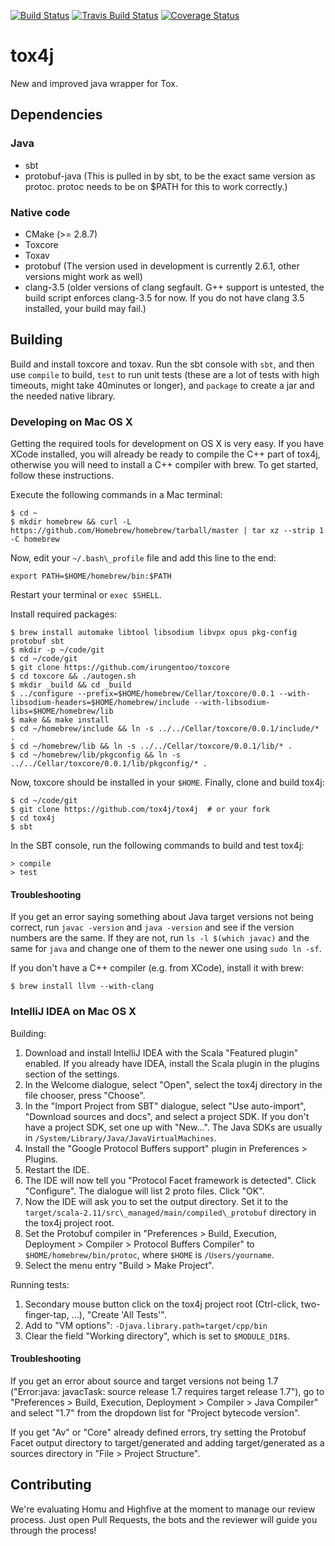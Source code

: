 [![Build Status](https://jenkins.libtoxcore.so/job/Sync%20Tox4j/badge/icon)](https://jenkins.libtoxcore.so/job/Sync%20Tox4j/)
[![Travis Build Status](https://api.travis-ci.org/tox4j/tox4j.svg)](https://travis-ci.org/tox4j/tox4j)
[![Coverage Status](https://coveralls.io/repos/tox4j/tox4j/badge.svg?branch=auto)](https://coveralls.io/r/tox4j/tox4j?branch=auto)

# tox4j

New and improved java wrapper for Tox.

## Dependencies

### Java

* sbt
* protobuf-java (This is pulled in by sbt, to be the exact same version as protoc. protoc needs to be on $PATH for this to work correctly.)

### Native code

* CMake (>= 2.8.7)
* Toxcore
* Toxav
* protobuf (The version used in development is currently 2.6.1, other versions might work as well)
* clang-3.5 (older versions of clang segfault. G++ support is untested, the build script enforces clang-3.5 for now. If you do not have clang 3.5 installed, your build may fail.)

## Building

Build and install toxcore and toxav. Run the sbt console with ```sbt```, and then use ```compile``` to build, ```test``` to run unit tests (these are a lot of tests with high timeouts, might take 40minutes or longer), and ```package``` to create a jar and the needed native library.

### Developing on Mac OS X

Getting the required tools for development on OS X is very easy. If you have XCode installed, you will already be ready to compile the C++ part of tox4j, otherwise you will need to install a C++ compiler with brew. To get started, follow these instructions.

Execute the following commands in a Mac terminal:
```
$ cd ~
$ mkdir homebrew && curl -L https://github.com/Homebrew/homebrew/tarball/master | tar xz --strip 1 -C homebrew
```

Now, edit your `~/.bash\_profile` file and add this line to the end:
```
export PATH=$HOME/homebrew/bin:$PATH
```

Restart your terminal or `exec $SHELL`.

Install required packages:
```
$ brew install automake libtool libsodium libvpx opus pkg-config protobuf sbt 
$ mkdir -p ~/code/git
$ cd ~/code/git
$ git clone https://github.com/irungentoo/toxcore
$ cd toxcore && ./autogen.sh
$ mkdir _build && cd _build
$ ../configure --prefix=$HOME/homebrew/Cellar/toxcore/0.0.1 --with-libsodium-headers=$HOME/homebrew/include --with-libsodium-libs=$HOME/homebrew/lib
$ make && make install
$ cd ~/homebrew/include && ln -s ../../Cellar/toxcore/0.0.1/include/* .
$ cd ~/homebrew/lib && ln -s ../../Cellar/toxcore/0.0.1/lib/* .
$ cd ~/homebrew/lib/pkgconfig && ln -s ../../Cellar/toxcore/0.0.1/lib/pkgconfig/* .
```

Now, toxcore should be installed in your `$HOME`. Finally, clone and build tox4j:
```
$ cd ~/code/git
$ git clone https://github.com/tox4j/tox4j  # or your fork
$ cd tox4j
$ sbt
```

In the SBT console, run the following commands to build and test tox4j:
```
> compile
> test
```

#### Troubleshooting

If you get an error saying something about Java target versions not being correct, run `javac -version` and `java -version` and see if the version numbers are the same. If they are not, run `ls -l $(which javac)` and the same for `java` and change one of them to the newer one using `sudo ln -sf`.

If you don't have a C++ compiler (e.g. from XCode), install it with brew:
```
$ brew install llvm --with-clang
```

### IntelliJ IDEA on Mac OS X

Building:

1. Download and install IntelliJ IDEA with the Scala "Featured plugin" enabled. If you already have IDEA, install the Scala plugin in the plugins section of the settings.
2. In the Welcome dialogue, select "Open", select the tox4j directory in the file chooser, press "Choose".
3. In the "Import Project from SBT" dialogue, select "Use auto-import", "Download sources and docs", and select a project SDK. If you don't have a project SDK, set one up with "New...". The Java SDKs are usually in `/System/Library/Java/JavaVirtualMachines`.
4. Install the "Google Protocol Buffers support" plugin in Preferences > Plugins.
5. Restart the IDE.
6. The IDE will now tell you "Protocol Facet framework is detected". Click "Configure". The dialogue will list 2 proto files. Click "OK".
7. Now the IDE will ask you to set the output directory. Set it to the `target/scala-2.11/src\_managed/main/compiled\_protobuf` directory in the tox4j project root.
8. Set the Protobuf compiler in "Preferences > Build, Execution, Deployment > Compiler > Protocol Buffers Compiler" to `$HOME/homebrew/bin/protoc`, where `$HOME` is `/Users/yourname`.
9. Select the menu entry "Build > Make Project".

Running tests:

1. Secondary mouse button click on the tox4j project root (Ctrl-click, two-finger-tap, ...), "Create 'All Tests'".
2. Add to "VM options": `-Djava.library.path=target/cpp/bin`
3. Clear the field "Working directory", which is set to `$MODULE_DIR$`.

#### Troubleshooting

If you get an error about source and target versions not being 1.7 ("Error:java: javacTask: source release 1.7 requires target release 1.7"), go to "Preferences > Build, Execution, Deployment > Compiler > Java Compiler" and select "1.7" from the dropdown list for "Project bytecode version".

If you get "Av" or "Core" already defined errors, try setting the Protobuf Facet output directory to target/generated and adding target/generated as a sources directory in "File > Project Structure".


## Contributing

We're evaluating Homu and Highfive at the moment to manage our review process. Just open Pull Requests, the bots and the reviewer will guide you through the process!
